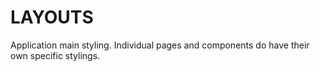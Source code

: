 # LAYOUTS

Application main styling. Individual pages and components do have their own specific stylings.
